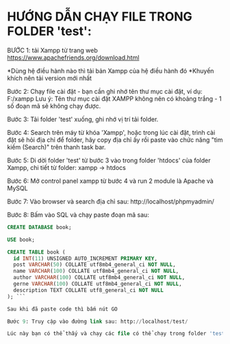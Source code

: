# HƯỚNG DẪN CHẠY FILE TRONG FOLDER 'test': #

BƯỚC 1: tải Xampp từ trang web https://www.apachefriends.org/download.html

*Dùng hệ điều hành nào thì tải bản Xampp của hệ điều hành đó
*Khuyến khích nên tải version mới nhất

Bước 2: Chạy file cài đặt - bạn cần ghi nhớ tên thư mục cài đặt, ví dụ: F:/xampp
Lưu ý: Tên thư mục cài đặt XAMPP không nên có khoảng trắng - 1 số đoạn mã sẽ không chạy được.

Bước 3: Tải folder 'test' xuống, ghi nhớ vị trí tải folder.

Bước 4: Search trên máy từ khóa 'Xampp', hoặc trong lúc cài đặt, trình cài đặt sẽ hỏi địa chỉ để folder, hãy copy địa chỉ ấy rồi paste vào chức năng "tìm kiếm (Search)" trên thanh task bar.

Bước 5: Di dời folder 'test' từ bước 3 vào trong folder 'htdocs' của folder Xampp, chi tiết từ folder: xampp -> htdocs

Bước 6: Mở control panel xampp từ bước 4 và run 2 module là Apache và MySQL

Bước 7: Vào browser và search địa chỉ sau: http://localhost/phpmyadmin/

Bước 8: Bấm vào SQL và chạy paste đoạn mã sau:
``` sql
CREATE DATABASE book;

USE book;

CREATE TABLE book (
  id INT(11) UNSIGNED AUTO_INCREMENT PRIMARY KEY,
  post VARCHAR(50) COLLATE utf8mb4_general_ci NOT NULL,
  name VARCHAR(100) COLLATE utf8mb4_general_ci NOT NULL,
  author VARCHAR(100) COLLATE utf8mb4_general_ci NOT NULL,
  gerne VARCHAR(100) COLLATE utf8mb4_general_ci NOT NULL,
  description TEXT COLLATE utf8_general_ci NOT NULL
); ```

Sau khi đã paste code thì bấm nút GO

Bước 9: Truy cập vào đường link sau: http://localhost/test/

Lúc này bạn có thể thấy và chạy các file có thể chạy trong folder 'test'.
